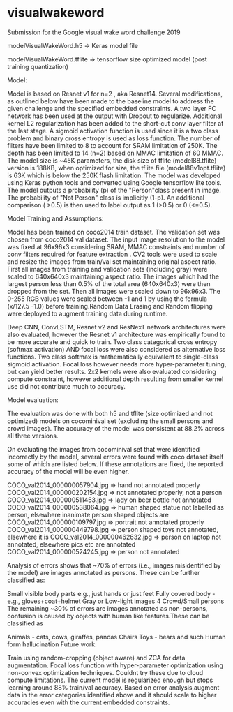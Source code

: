 # visualwakeword
Submission for the Google visual wake word challenge 2019

modelVisualWakeWord.h5 => Keras model file

modelVisualWakeWord.tflite => tensorflow size optimized model (post training quantization)

Model:

Model is based on Resnet v1 for n=2 , aka Resnet14. Several modifications, as outlined below have been made to the baseline model to address the given challenge and the specified embedded constraints. A two layer FC network has been used at the output with Dropout to regularize. Additional kernel L2 regularization has been added to the short-cut conv layer filter at the last stage. A sigmoid activation function is used since it is a two class problem and binary cross entropy is used as loss function. The number of filters have been limited to 8 to account for SRAM limitation of 250K. The depth has been limited to 14 (n=2) based on MMAC limitation of 60 MMAC. The model size is ~45K parameters, the disk size of tflite (model88.tflite) version is 188KB, when optimized for size, the tflite file (model88v1opt.tflite) is 63K which is below the 250K flash limitation. The model was developed using Keras python tools and converted using Google tensorflow lite tools. The model outputs a probability (p) of the "Person"class present in image. The probability of "Not Person" class is implicitly (1-p). An additional comparison ( >0.5) is then used to label output as 1 (>0.5) or 0 (<=0.5).

Model Training and Assumptions:

Model has been trained on coco2014 train dataset. The validation set was chosen from coco2014 val dataset. The input image resolution to the model was fixed at 96x96x3 considering SRAM, MMAC constraints and number of conv filters required for feature extraction . CV2 tools were used to scale and resize the images from train/val set maintaining original aspect ratio. First all images from training and validation sets (including gray) were scaled to 640x640x3 maintaining aspect ratio. The images which had the largest person less than 0.5% of the total area (640x640x3) were then dropped from the set. Then all images were scaled down to 96x96x3. The 0-255 RGB values were scaled between -1 and 1 by using the formula (x/127.5 -1.0) before training.Random Data Erasing and Random flipping were deployed to augment training data during runtime.

Deep CNN, ConvLSTM, Resnet v2 and ResNexT network architectures were also evaluated, however the Resnet v1 architecture was empirically found to be more accurate and quick to train. Two class categorical cross entropy (softmax activation) AND focal loss were also considered as alternative loss functions. Two class softmax is mathematically equivalent to single-class sigmoid activation. Focal loss however needs more hyper-parameter tuning, but can yield better results. 2x2 kernels were also evaluated considering compute constraint, however additional depth resulting from smaller kernel use did not contribute much to accuracy.

Model evaluation:

The evaluation was done with both h5 and tflite (size optimized and not optimized) models on cocominival set (excluding the small persons and crowd images). The accuracy of the model was consistent at 88.2% across all three versions.

On evaluating the images from cocominival set that were identified incorrectly by the model, several errors were found with coco dataset itself some of which are listed below. If these annotations are fixed, the reported accuracy of the model will be even higher.

COCO_val2014_000000057904.jpg => hand not annotated properly COCO_val2014_000000202154.jpg => not annotated properly, not a person COCO_val2014_000000511453.jpg => lady on beer bottle not annotated COCO_val2014_000000538064.jpg => human shaped statue not labelled as person, elsewhere inanimate person shaped objects are COCO_val2014_000000109797.jpg => portrait not annotated properly COCO_val2014_000000449798.jpg => person shaped toys not annotated, elsewhere it is COCO_val2014_000000462632.jpg => person on laptop not annotated, elsewhere pics etc are annotated COCO_val2014_000000524245.jpg => person not annotated

Analysis of errors shows that ~70% of errors (i.e., images misidentified by the model) are images annotated as persons. These can be further classified as:

Small visible body parts e.g., just hands or just feet
Fully covered body - e.g., gloves+coat+helmet
Gray or Low-light images 4 Crowd/Small persons
The remaining ~30% of errors are images annotated as non-persons, confusion is caused by objects with human like features.These can be classified as

Animals - cats, cows, giraffes, pandas
Chairs
Toys - bears and such
Human form hallucination
Future work:

Train using random-cropping (object aware) and ZCA for data augmentation. Focal loss function with hyper-parameter optimization using non-convex optimization techniques. Couldnt try these due to cloud compute limitations. The current model is regularized enough but stops learning around 88% train/val accuracy. Based on error analysis,augment data in the error categories identified above and it should scale to higher accuracies even with the current embedded constraints.
